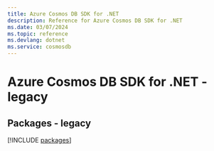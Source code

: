 ```yaml
---
title: Azure Cosmos DB SDK for .NET
description: Reference for Azure Cosmos DB SDK for .NET
ms.date: 03/07/2024
ms.topic: reference
ms.devlang: dotnet
ms.service: cosmosdb
---
```

# Azure Cosmos DB SDK for .NET - legacy
## Packages - legacy
[!INCLUDE [packages](cosmos-db-index.md)]